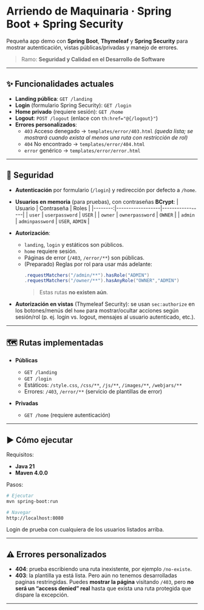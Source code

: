 # Arriendo de Maquinaria · Spring Boot + Spring Security

Pequeña app demo con **Spring Boot**, **Thymeleaf** y **Spring Security** para mostrar autenticación, vistas públicas/privadas y manejo de errores.

> Ramo: **Seguridad y Calidad en el Desarrollo de Software**  
---

## ✨ Funcionalidades actuales

- **Landing pública**: `GET /landing`
- **Login** (formulario Spring Security): `GET /login`
- **Home privado** (requiere sesión): `GET /home`
- **Logout**: `POST /logout` (enlace con `th:href="@{/logout}"`)
- **Errores personalizados**:
  - `403` Acceso denegado → `templates/error/403.html` *(queda lista; se mostrará cuando exista al menos una ruta con restricción de rol)*  
  - `404` No encontrado → `templates/error/404.html`
  - `error` genérico → `templates/error/error.html`


---

## 🔐 Seguridad

- **Autenticación** por formulario (`/login`) y redirección por defecto a `/home`.
- **Usuarios en memoria** (para pruebas), con contraseñas **BCrypt**:
  | Usuario | Contraseña       | Roles           |
  |--------:|------------------|-----------------|
  | `user`  | `userpassword`   | `USER`          |
  | `owner` | `ownerpassword`  | `OWNER`         |
  | `admin` | `adminpassword`  | `USER`, `ADMIN` |

- **Autorización**:
  - `landing`, `login` y estáticos son públicos.
  - `home` requiere sesión.
  - Páginas de error (`/403`, `/error/**`) son públicas.
  - (Preparado) Reglas por rol para usar más adelante:
    ```java
    .requestMatchers("/admin/**").hasRole("ADMIN")
    .requestMatchers("/owner/**").hasAnyRole("OWNER","ADMIN")
    ```
    > Estas rutas **no existen aún**.

- **Autorización en vistas** (Thymeleaf Security): se usan `sec:authorize` en los botones/menús del `home` para mostrar/ocultar acciones según sesión/rol (p. ej. login vs. logout, mensajes al usuario autenticado, etc.).

---

## 🗺️ Rutas implementadas

- **Públicas**
  - `GET /landing`  
  - `GET /login`  
  - Estáticos: `/style.css`, `/css/**`, `/js/**`, `/images/**`, `/webjars/**`  
  - Errores: `/403`, `/error/**` (servicio de plantillas de error)

- **Privadas**
  - `GET /home` (requiere autenticación)

---

## ▶️ Cómo ejecutar

Requisitos:
- **Java 21** 
- **Maven 4.0.0**

Pasos:
```bash
# Ejecutar
mvn spring-boot:run

# Navegar
http://localhost:8080
```

Login de prueba con cualquiera de los usuarios listados arriba.

---

## ⚠️ Errores personalizados

- **404**: prueba escribiendo una ruta inexistente, por ejemplo `/no-existe`.
- **403**: la plantilla ya está lista. Pero aún no tenemos desarrolladas paginas restringidas. Puedes **mostrar la página** visitando `/403`, pero **no será un “access denied” real** hasta que exista una ruta protegida que dispare la excepción.


---
